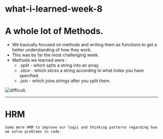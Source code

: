 # what-i-learned-week-8

# A whole lot of Methods.

* We basically focused on methods and writing them as functions to get a better understanding of how they work.
* This was by far the most challenging week.
* Methods we learned were :
  * _.split_ - which splts a string into an array.
  * _.slice_ - which slices a string according to what index you have specified.
  * _.join_ - which joins strings after you split them.

![difficult](https://media.giphy.com/media/26uf0wG7XD49DG8dW/giphy.gif).

---

# HRM

    Some more HRM to improve our logic and thinking patterns regarding how we solve problems in code.